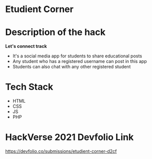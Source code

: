 # Etudient Corner

# Description of the hack
**Let's connect track**

- It's a social media app for students to share educational posts 
- Any student who has a registered username can post in this app
- Students can also chat with any other registered student

# Tech Stack
- HTML
- CSS
- JS
- PHP

# HackVerse 2021 Devfolio Link
https://devfolio.co/submissions/etudient-corner-d2cf
